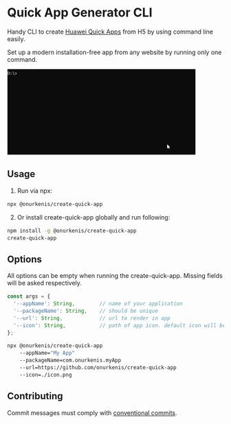 # Quick App Generator CLI

Handy CLI to create [Huawei Quick Apps](https://developer.huawei.com/consumer/en/quickApp) from H5 by using command line easily. 

Set up a modern installation-free app from any website by running only one command. 

![Create Quick App](demo/create-quick-app.gif)

## Usage
1. Run via npx:
```sh
npx @onurkenis/create-quick-app
```
2. Or install create-quick-app globally and run following:
```sh
npm install -g @onurkenis/create-quick-app
create-quick-app 
```

## Options
All options can be empty when running the create-quick-app. Missing fields will be asked respectively.

```js
const args = {
  '--appName': String,        // name of your application
  '--packageName': String,    // should be unique
  '--url': String,            // url to render in app
  '--icon': String,           // path of app icon. default icon will be used if this field is empty
};
```

```sh
npx @onurkenis/create-quick-app
    --appName="My App"
    --packageName=com.onurkenis.myApp
    --url=https://github.com/onurkenis/create-quick-app
    --icon=./icon.png
```
## Contributing

Commit messages must comply with [conventional commits](https://www.conventionalcommits.org). 
